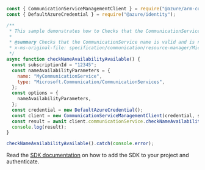 ```javascript
const { CommunicationServiceManagementClient } = require("@azure/arm-communication");
const { DefaultAzureCredential } = require("@azure/identity");

/**
 * This sample demonstrates how to Checks that the CommunicationService name is valid and is not already in use.
 *
 * @summary Checks that the CommunicationService name is valid and is not already in use.
 * x-ms-original-file: specification/communication/resource-manager/Microsoft.Communication/stable/2020-08-20/examples/checkNameAvailabilityAvailable.json
 */
async function checkNameAvailabilityAvailable() {
  const subscriptionId = "12345";
  const nameAvailabilityParameters = {
    name: "MyCommunicationService",
    type: "Microsoft.Communication/CommunicationServices",
  };
  const options = {
    nameAvailabilityParameters,
  };
  const credential = new DefaultAzureCredential();
  const client = new CommunicationServiceManagementClient(credential, subscriptionId);
  const result = await client.communicationService.checkNameAvailability(options);
  console.log(result);
}

checkNameAvailabilityAvailable().catch(console.error);
```

Read the [SDK documentation](https://github.com/Azure/azure-sdk-for-js/blob/%40azure%2Farm-communication_3.0.1/sdk/communication/arm-communication/README.md) on how to add the SDK to your project and authenticate.
